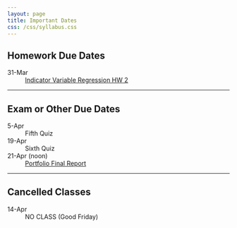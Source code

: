 ```yaml
---
layout: page
title: Important Dates
css: /css/syllabus.css
---
```


## Homework Due Dates
<dl class="dl-horizontal">
<dt>31-Mar</dt><dd><a href="../modules/IVRegression/HW2">Indicator Variable Regression HW 2</a></dd>
</dl>

<!---
<dt>17-Jan</dt><dd><a href="../modules/LMFoundation/HW1">Foundations HW 1</a></dd>
<dt>25-Jan</dt><dd><a href="../modules/LMFoundation/HW2">Foundations HW 2</a></dd>
<dt>30-Jan</dt><dd><a href="../modules/Anova-1Way/HW1">1-Way ANOVA HW 1</a></dd>
<dt>3-Feb</dt><dd><a href="../modules/Anova-1Way/HW2">1-Way ANOVA HW 2</a></dd>
<dt>8-Feb</dt><dd><a href="../modules/Anova-1Way/HW3">1-Way ANOVA HW 3</a></dd>
<dt>10-Feb</dt><dd><a href="../modules/Anova-1Way/HW4">1-Way ANOVA HW 4</a></dd>
<dt>15-Feb</dt><dd><a href="../modules/Anova-2Way/HW1">2-Way ANOVA HW 1</a></dd>
<dt>17-Feb</dt><dd><a href="../modules/Anova-2Way/HW2">2-Way ANOVA HW 2</a></dd>
<dt>24-Feb</dt><dd><a href="../modules/Anova-2Way/HW3">2-Way ANOVA HW 3</a></dd>
<dt>13-Mar</dt><dd><a href="../modules/SLRegression/HW2">Simple Linear Regression HW 2</a></dd>
<dt>17-Mar</dt><dd>Simple Linear Regression <a href="../modules/SLRegression/HW3">HW 3</a> & <a href="../modules/SLRegression/HW4">4</a></dd>
<dt>20-Mar</dt><dd><a href="../modules/SLRegression/HW5">Simple Linear Regression HW 5</a></dd>
<dt>28-Mar</dt><dd><a href="../modules/IVRegression/HW1">Indicator Variable Regression HW 1</a></dd>
--->

---- 

## Exam or Other Due Dates
<dl class="dl-horizontal">
<dt>5-Apr</dt><dd>Fifth Quiz</dd>
<dt>19-Apr</dt><dd>Sixth Quiz</dd>
<dt>21-Apr (noon)</dt><dd><a href="Syllabus-Current.html#portfolio">Portfolio Final Report</a></dd>
</dl>

<!---
<dt>1-Feb</dt><dd>First Quiz</dd>
<dt>15-Feb</dt><dd>Second Quiz</dd>
<dt>3-Mar</dt><dd>Third Quiz</dd>
<dt>3-Mar</dt><dd><a href="Syllabus-Current.html#portfolio">Portfolio Proposal (w/ chance for extra credit)</a></dd>
<dt>13-Mar</dt><dd><a href="Syllabus-Current.html#portfolio">Portfolio Proposal</a></dd>
<dt>24-Mar</dt><dd>Fourth Quiz</dd>
--->

---- 

## Cancelled Classes
<dl class="dl-horizontal">
<dt>14-Apr</dt><dd>NO CLASS (Good Friday)</dd>
<!---
<dt>17-Feb</dt><dd>NO CLASS (Dr. Ogle at AFS Conference)</dd>
<dt>16-Jan</dt><dd>NO CLASS (Please participate in <a href="https://www.northland.edu/event/martin-luther-king-jr-day-2017/" target="_blank">Martin Luther King, Jr. Day Activities</a>)</dd>
<dt>6-Mar</dt><dd>NO CLASS (Mid-Session Break)</dd>
<dt>8-Mar</dt><dd>NO CLASS (Mid-Session Break)</dd>
<dt>10-Mar</dt><dd>NO CLASS (Mid-Session Break)</dd>
--->
</dl>
